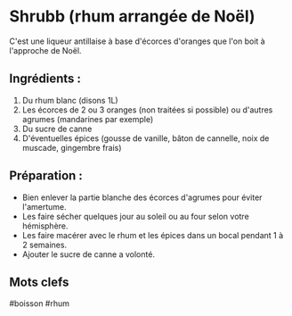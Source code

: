 Shrubb (rhum arrangée de Noël)
==============================

C'est une liqueur antillaise à base d'écorces d'oranges que l'on boit à l'approche de Noël.

Ingrédients :
-----------

1. Du rhum blanc (disons 1L)
2. Les écorces de 2 ou 3 oranges (non traitées si possible) ou d'autres agrumes (mandarines par exemple)
3. Du sucre de canne
4. D'éventuelles épices (gousse de vanille, bâton de cannelle, noix de muscade, gingembre frais)

Préparation :
-------------

* Bien enlever la partie blanche des écorces d'agrumes pour éviter l'amertume.
* Les faire sécher quelques jour au soleil ou au four selon votre hémisphère.
* Les faire macérer avec le rhum et les épices dans un bocal pendant 1 à 2 semaines.
* Ajouter le sucre de canne a volonté.

Mots clefs
-----------

#boisson
#rhum


